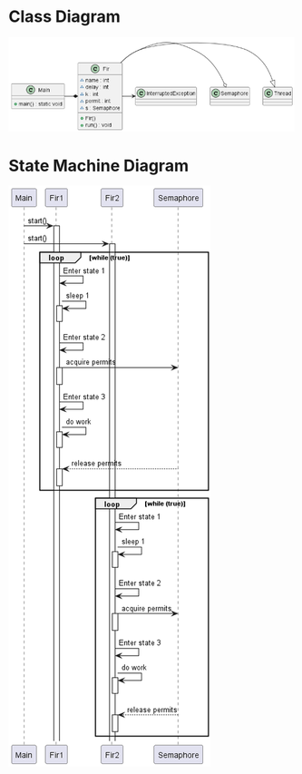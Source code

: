 # Class Diagram
![ClassDiagram.png](Diagrams%2FClassDiagram.png)
# State Machine Diagram
![SequenceDiagram.png](Diagrams%2FSequenceDiagram.png)